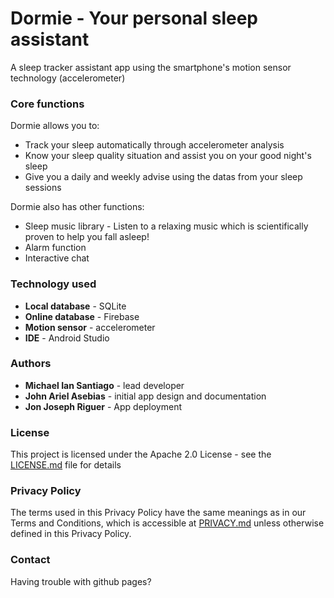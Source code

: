 # Dormie - Your personal sleep assistant
A sleep tracker assistant app using the smartphone's motion sensor technology (accelerometer)

### Core functions
Dormie allows you to:
- Track your sleep automatically through accelerometer analysis
- Know your sleep quality situation and assist you on your good night's sleep
- Give you a daily and weekly advise using the datas from your sleep sessions

Dormie also has other functions:
- Sleep music library - Listen to a relaxing music which is scientifically proven to help you fall asleep!
- Alarm function 
- Interactive chat

### Technology used 
- **Local database** - SQLite
- **Online database** - Firebase
- **Motion sensor** - accelerometer
- **IDE** - Android Studio

### Authors
- **Michael Ian Santiago** - lead developer
- **John Ariel Asebias** - initial app design and documentation
- **Jon Joseph Riguer** - App deployment

### License
This project is licensed under the Apache 2.0 License - see the [LICENSE.md](https://github.com/ian0697/SleepAdviser/blob/master/LICENSE.MD) file for details

### Privacy Policy
The terms used in this Privacy Policy have the same meanings as in our Terms and Conditions, which is accessible at [PRIVACY.md](https://github.com/ian0697/SleepAdviser/blob/master/privacy.md) unless otherwise defined in this Privacy Policy.

### Contact
Having trouble with github pages?


